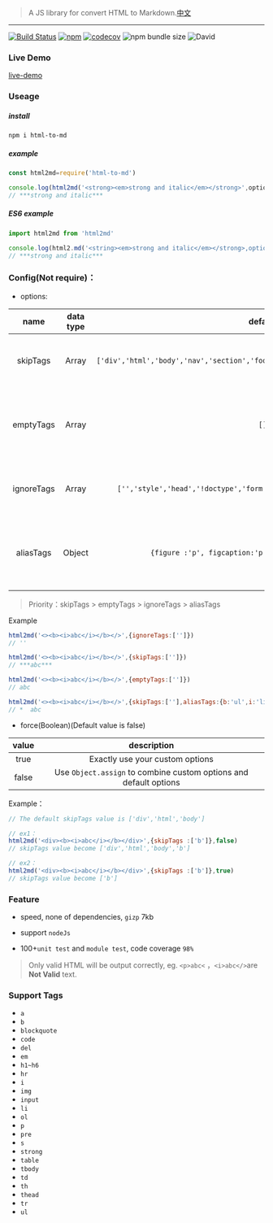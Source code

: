 > A JS library for convert HTML to Markdown.[中文](./README.md)

---

[![Build Status](https://travis-ci.org/stonehank/html-to-md.svg?branch=master)](https://travis-ci.org/stonehank/html-to-md)
[![npm](https://img.shields.io/npm/v/html-to-md.svg)](https://www.npmjs.com/package/html-to-md)
[![codecov](https://codecov.io/gh/stonehank/html-to-md/branch/master/graph/badge.svg)](https://codecov.io/gh/stonehank/html-to-md)
![npm bundle size](https://img.shields.io/bundlephobia/minzip/html-to-md.svg)
![David](https://img.shields.io/david/stonehank/html-to-md.svg)


### Live Demo

[live-demo](https://stonehank.github.io/html-to-md/)


### Useage

##### install

`npm i html-to-md`

##### example

```js
const html2md=require('html-to-md')

console.log(html2md('<strong><em>strong and italic</em></strong>',options))
// ***strong and italic***
```

##### ES6 example

```js
import html2md from 'html2md'

console.log(html2.md('<string><em>strong and italic</em></strong>,options))
// ***strong and italic***
```

### Config(Not require)：

* options:

|name|data type|default|explain|
|:---:|:---:|:---:|:---:|
|skipTags|Array|`['div','html','body','nav','section','footer','main','aside','article','header']`|Declare which tags need to skip|
|emptyTags|Array|`[]`|Not only skip itself,but also skip all the tas inside it|
|ignoreTags|Array|`['','style','head','!doctype','form','svg','noscript','script','meta']`|Ignore all content inside the tag|
|aliasTags|Object|`{figure :'p', figcaption:'p', dl:'p', dd:'p', dt:'p',}`|Define another tag name for some tags|


> Priority：skipTags > emptyTags > ignoreTags > aliasTags

Example
```javascript
html2md('<><b><i>abc</i></b></>',{ignoreTags:['']})
// ''

html2md('<><b><i>abc</i></b></>',{skipTags:['']})
// ***abc***

html2md('<><b><i>abc</i></b></>',{emptyTags:['']})
// abc

html2md('<><b><i>abc</i></b></>',{skipTags:[''],aliasTags:{b:'ul',i:'li'}})
// *  abc
```

* force(Boolean)(Default value is false)

|value|description|
|:---:|:---:|
|true|Exactly use your custom options|
|false|Use `Object.assign` to combine custom options and default options|

Example：
```javascript
// The default skipTags value is ['div','html','body']

// ex1：
html2md('<div><b><i>abc</i></b></div>',{skipTags :['b']},false)
// skipTags value become ['div','html','body','b']

// ex2：
html2md('<div><b><i>abc</i></b></div>',{skipTags :['b']},true)
// skipTags value become ['b']

```

### Feature

* speed, none of dependencies, `gizp` 7kb

* support `nodeJs`

* 100+`unit test` and `module test`,  code coverage `98%`

> Only valid HTML will be output correctly, eg. `<p>abc<` ，`<i>abc</>`are **Not Valid** text.

### Support Tags

* `a`
* `b`
* `blockquote`
* `code`
* `del`
* `em`
* `h1~h6`
* `hr`
* `i`
* `img`
* `input`
* `li`
* `ol`
* `p`
* `pre`
* `s`
* `strong`
* `table`
* `tbody`
* `td`
* `th`
* `thead`
* `tr`
* `ul`

